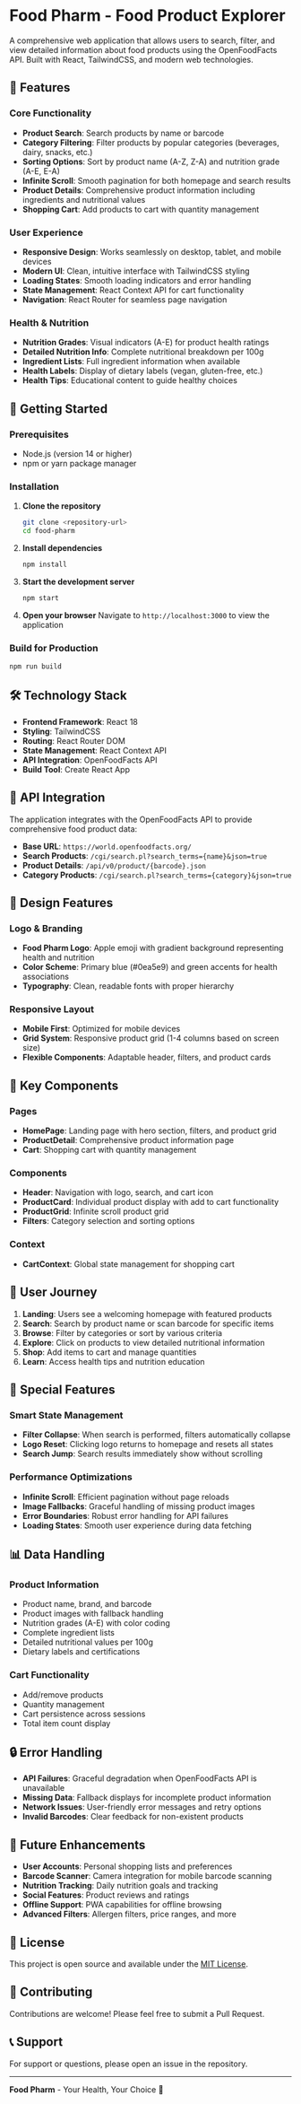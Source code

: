 # Food Pharm - Food Product Explorer

A comprehensive web application that allows users to search, filter, and view detailed information about food products using the OpenFoodFacts API. Built with React, TailwindCSS, and modern web technologies.

## 🍎 Features

### Core Functionality
- **Product Search**: Search products by name or barcode
- **Category Filtering**: Filter products by popular categories (beverages, dairy, snacks, etc.)
- **Sorting Options**: Sort by product name (A-Z, Z-A) and nutrition grade (A-E, E-A)
- **Infinite Scroll**: Smooth pagination for both homepage and search results
- **Product Details**: Comprehensive product information including ingredients and nutritional values
- **Shopping Cart**: Add products to cart with quantity management

### User Experience
- **Responsive Design**: Works seamlessly on desktop, tablet, and mobile devices
- **Modern UI**: Clean, intuitive interface with TailwindCSS styling
- **Loading States**: Smooth loading indicators and error handling
- **State Management**: React Context API for cart functionality
- **Navigation**: React Router for seamless page navigation

### Health & Nutrition
- **Nutrition Grades**: Visual indicators (A-E) for product health ratings
- **Detailed Nutrition Info**: Complete nutritional breakdown per 100g
- **Ingredient Lists**: Full ingredient information when available
- **Health Labels**: Display of dietary labels (vegan, gluten-free, etc.)
- **Health Tips**: Educational content to guide healthy choices

## 🚀 Getting Started

### Prerequisites
- Node.js (version 14 or higher)
- npm or yarn package manager

### Installation

1. **Clone the repository**
   ```bash
   git clone <repository-url>
   cd food-pharm
   ```

2. **Install dependencies**
   ```bash
   npm install
   ```

3. **Start the development server**
   ```bash
   npm start
   ```

4. **Open your browser**
   Navigate to `http://localhost:3000` to view the application

### Build for Production

```bash
npm run build
```

## 🛠️ Technology Stack

- **Frontend Framework**: React 18
- **Styling**: TailwindCSS
- **Routing**: React Router DOM
- **State Management**: React Context API
- **API Integration**: OpenFoodFacts API
- **Build Tool**: Create React App

## 📱 API Integration

The application integrates with the OpenFoodFacts API to provide comprehensive food product data:

- **Base URL**: `https://world.openfoodfacts.org/`
- **Search Products**: `/cgi/search.pl?search_terms={name}&json=true`
- **Product Details**: `/api/v0/product/{barcode}.json`
- **Category Products**: `/cgi/search.pl?search_terms={category}&json=true`

## 🎨 Design Features

### Logo & Branding
- **Food Pharm Logo**: Apple emoji with gradient background representing health and nutrition
- **Color Scheme**: Primary blue (#0ea5e9) and green accents for health associations
- **Typography**: Clean, readable fonts with proper hierarchy

### Responsive Layout
- **Mobile First**: Optimized for mobile devices
- **Grid System**: Responsive product grid (1-4 columns based on screen size)
- **Flexible Components**: Adaptable header, filters, and product cards

## 🔧 Key Components

### Pages
- **HomePage**: Landing page with hero section, filters, and product grid
- **ProductDetail**: Comprehensive product information page
- **Cart**: Shopping cart with quantity management

### Components
- **Header**: Navigation with logo, search, and cart icon
- **ProductCard**: Individual product display with add to cart functionality
- **ProductGrid**: Infinite scroll product grid
- **Filters**: Category selection and sorting options

### Context
- **CartContext**: Global state management for shopping cart

## 🎯 User Journey

1. **Landing**: Users see a welcoming homepage with featured products
2. **Search**: Search by product name or scan barcode for specific items
3. **Browse**: Filter by categories or sort by various criteria
4. **Explore**: Click on products to view detailed nutritional information
5. **Shop**: Add items to cart and manage quantities
6. **Learn**: Access health tips and nutrition education

## 🌟 Special Features

### Smart State Management
- **Filter Collapse**: When search is performed, filters automatically collapse
- **Logo Reset**: Clicking logo returns to homepage and resets all states
- **Search Jump**: Search results immediately show without scrolling

### Performance Optimizations
- **Infinite Scroll**: Efficient pagination without page reloads
- **Image Fallbacks**: Graceful handling of missing product images
- **Error Boundaries**: Robust error handling for API failures
- **Loading States**: Smooth user experience during data fetching

## 📊 Data Handling

### Product Information
- Product name, brand, and barcode
- Product images with fallback handling
- Nutrition grades (A-E) with color coding
- Complete ingredient lists
- Detailed nutritional values per 100g
- Dietary labels and certifications

### Cart Functionality
- Add/remove products
- Quantity management
- Cart persistence across sessions
- Total item count display

## 🔒 Error Handling

- **API Failures**: Graceful degradation when OpenFoodFacts API is unavailable
- **Missing Data**: Fallback displays for incomplete product information
- **Network Issues**: User-friendly error messages and retry options
- **Invalid Barcodes**: Clear feedback for non-existent products

## 🚀 Future Enhancements

- **User Accounts**: Personal shopping lists and preferences
- **Barcode Scanner**: Camera integration for mobile barcode scanning
- **Nutrition Tracking**: Daily nutrition goals and tracking
- **Social Features**: Product reviews and ratings
- **Offline Support**: PWA capabilities for offline browsing
- **Advanced Filters**: Allergen filters, price ranges, and more

## 📝 License

This project is open source and available under the [MIT License](LICENSE).

## 🤝 Contributing

Contributions are welcome! Please feel free to submit a Pull Request.

## 📞 Support

For support or questions, please open an issue in the repository.

---

**Food Pharm** - Your Health, Your Choice 🍎 